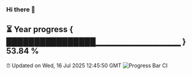 ### Hi there 👋
⏳ Year progress { ████████████████▁▁▁▁▁▁▁▁▁▁▁▁▁▁ } 53.84 %
---
⏰ Updated on Wed, 16 Jul 2025 12:45:50 GMT
![Progress Bar CI](https://github.com/liununu/liununu/workflows/Progress%20Bar%20CI/badge.svg)
